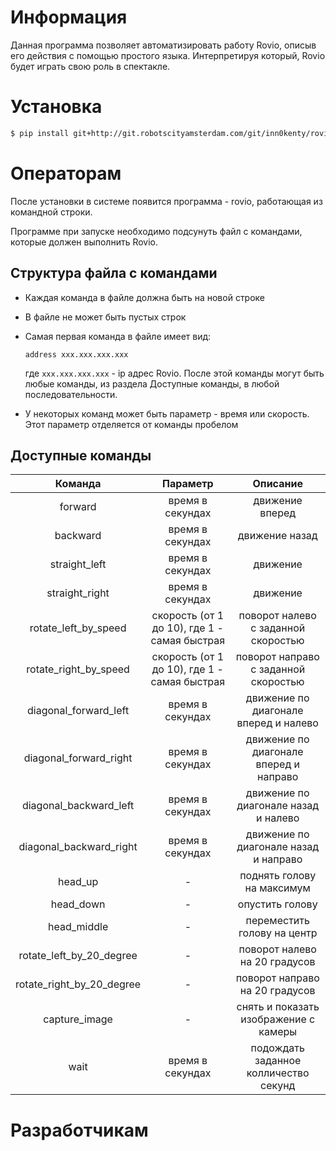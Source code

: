 # Информация

Данная программа позволяет автоматизировать работу Rovio, описыв его
действия с помощью простого языка. Интерпретируя который, Rovio будет играть свою роль в спектакле.

# Установка

```bash
$ pip install git+http://git.robotscityamsterdam.com/git/inn0kenty/rovio.git
```

# Операторам

После установки в системе появится программа - rovio, работающая из командной
строки. 

Программе при запуске необходимо подсунуть файл с командами, которые
должен выполнить Rovio.

## Структура файла с командами

 - Каждая команда в файле должна быть на новой строке 
 - В файле не может быть пустых строк 
 - Самая первая команда в файле имеет вид:

   ```
   address xxx.xxx.xxx.xxx
   ```

   где `xxx.xxx.xxx.xxx` - ip адрес Rovio. После этой команды могут быть любые команды, из раздела Доступные команды, в любой последовательности.
 - У некоторых команд может быть параметр - время или скорость. Этот параметр отделяется от команды пробелом


## Доступные команды

|Команда|Параметр|Описание|
|:-----:|:------:|:------:|
|forward|время в секундах|движение вперед|
|backward|время в секундах|движение назад|
|straight_left|время в секундах|движение|
|straight_right|время в секундах|движение|
|rotate_left_by_speed|скорость (от 1 до 10), где 1 - самая быстрая|поворот налево с заданной скоростью|
|rotate_right_by_speed|скорость (от 1 до 10), где 1 - самая быстрая|поворот направо с заданной скоростью|
|diagonal_forward_left|время в секундах|движение по диагонале вперед и налево|
|diagonal_forward_right|время в секундах|движение по диагонале вперед и направо|
|diagonal_backward_left|время в секундах|движение по диагонале назад и налево|
|diagonal_backward_right|время в секундах|движение по диагонале назад и направо|
|head_up|-|поднять голову на максимум|
|head_down|-|опустить голову|
|head_middle|-|переместить голову на центр|
|rotate_left_by_20_degree|-|поворот налево на 20 градусов|
|rotate_right_by_20_degree|-|поворот направо на 20 градусов|
|capture_image|-|снять и показать изображение с камеры|
|wait|время в секундах|подождать заданное колличество секунд|


# Разработчикам
